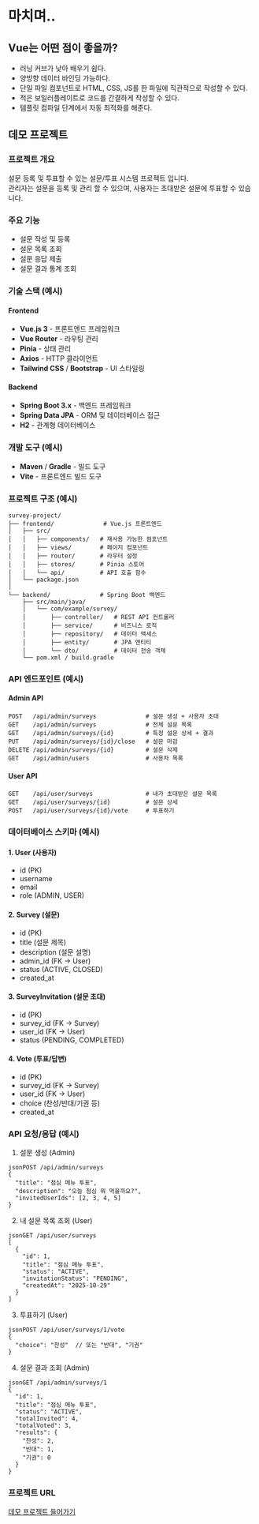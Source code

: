 # 마치며..

## Vue는 어떤 점이 좋을까?
- 러닝 커브가 낮아 배우기 쉽다.
- 양방향 데이터 바인딩 가능하다.
- 단일 파일 컴포넌트로 HTML, CSS, JS를 한 파일에 직관적으로 작성할 수 있다.
- 적은 보일러플레이트로 코드를 간결하게 작성할 수 있다.
- 템플릿 컴파일 단계에서 자동 최적화를 해준다.

## 데모 프로젝트
### 프로젝트 개요
설문 등록 및 투표할 수 있는 설문/투표 시스템 프로젝트 입니다.<br>
관리자는 설문을 등록 및 관리 할 수 있으며, 사용자는 초대받은 설문에 투표할 수 있습니다.

### 주요 기능
- 설문 작성 및 등록
- 설문 목록 조회
- 설문 응답 제출
- 설문 결과 통계 조회

### 기술 스택 (예시)

#### Frontend
- **Vue.js 3** - 프론트엔드 프레임워크
- **Vue Router** - 라우팅 관리
- **Pinia** - 상태 관리
- **Axios** - HTTP 클라이언트
- **Tailwind CSS** / **Bootstrap** - UI 스타일링

#### Backend
- **Spring Boot 3.x** - 백엔드 프레임워크
- **Spring Data JPA** - ORM 및 데이터베이스 접근
- **H2** - 관계형 데이터베이스

### 개발 도구 (예시)
- **Maven** / **Gradle** - 빌드 도구
- **Vite** - 프론트엔드 빌드 도구

### 프로젝트 구조 (예시)

```
survey-project/
├── frontend/              # Vue.js 프론트엔드
│   ├── src/
│   │   ├── components/   # 재사용 가능한 컴포넌트
│   │   ├── views/        # 페이지 컴포넌트
│   │   ├── router/       # 라우터 설정
│   │   ├── stores/       # Pinia 스토어
│   │   └── api/          # API 호출 함수
│   └── package.json
│
└── backend/              # Spring Boot 백엔드
    ├── src/main/java/
    │   └── com/example/survey/
    │       ├── controller/   # REST API 컨트롤러
    │       ├── service/      # 비즈니스 로직
    │       ├── repository/   # 데이터 액세스
    │       ├── entity/       # JPA 엔티티
    │       └── dto/          # 데이터 전송 객체
    └── pom.xml / build.gradle
```

### API 엔드포인트 (예시)

#### **Admin API**

```
POST   /api/admin/surveys              # 설문 생성 + 사용자 초대
GET    /api/admin/surveys              # 전체 설문 목록
GET    /api/admin/surveys/{id}         # 특정 설문 상세 + 결과
PUT    /api/admin/surveys/{id}/close   # 설문 마감
DELETE /api/admin/surveys/{id}         # 설문 삭제
GET    /api/admin/users                # 사용자 목록
```

#### **User API**

```
GET    /api/user/surveys               # 내가 초대받은 설문 목록
GET    /api/user/surveys/{id}          # 설문 상세
POST   /api/user/surveys/{id}/vote     # 투표하기
```

### 데이터베이스 스키마 (예시)

#### 1. User (사용자)

- id (PK)
- username
- email
- role (ADMIN, USER)

#### 2. Survey (설문)
- id (PK)
- title (설문 제목)
- description (설문 설명)
- admin_id (FK -> User)
- status (ACTIVE, CLOSED)
- created_at

#### 3. SurveyInvitation (설문 초대)
- id (PK)
- survey_id (FK -> Survey)
- user_id (FK -> User)
- status (PENDING, COMPLETED)

#### 4. Vote (투표/답변)
- id (PK)
- survey_id (FK -> Survey)
- user_id (FK -> User)
- choice (찬성/반대/기권 등)
- created_at

###  API 요청/응답 (예시)
1. 설문 생성 (Admin)
```
jsonPOST /api/admin/surveys
{
  "title": "점심 메뉴 투표",
  "description": "오늘 점심 뭐 먹을까요?",
  "invitedUserIds": [2, 3, 4, 5]
}
```
2. 내 설문 목록 조회 (User)
```
jsonGET /api/user/surveys
[
  {
    "id": 1,
    "title": "점심 메뉴 투표",
    "status": "ACTIVE",
    "invitationStatus": "PENDING",
    "createdAt": "2025-10-29"
  }
]
```
3. 투표하기 (User)
```
jsonPOST /api/user/surveys/1/vote
{
  "choice": "찬성"  // 또는 "반대", "기권"
}
```
4. 설문 결과 조회 (Admin)
```
jsonGET /api/admin/surveys/1
{
  "id": 1,
  "title": "점심 메뉴 투표",
  "status": "ACTIVE",
  "totalInvited": 4,
  "totalVoted": 3,
  "results": {
    "찬성": 2,
    "반대": 1,
    "기권": 0
  }
}
```
### 프로젝트 URL
[데모 프로젝트 들어가기]()